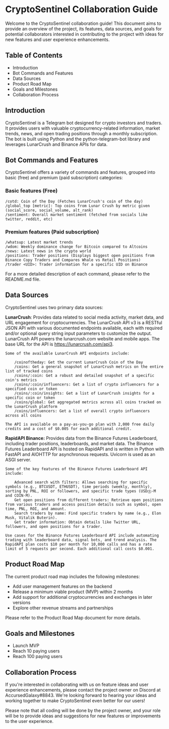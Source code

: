 # CryptoSentinel Collaboration Guide

Welcome to the CryptoSentinel collaboration guide! This document aims to provide an overview of the project, its features, data sources, and goals for potential collaborators interested in contributing to the project with ideas for new features and user experience enhancements.

## Table of Contents

- Introduction
- Bot Commands and Features
- Data Sources
- Product Road Map
- Goals and Milestones
- Collaboration Process

## Introduction

CryptoSentinel is a Telegram bot designed for crypto investors and traders. It provides users with valuable cryptocurrency-related information, market trends, news, and open trading positions through a monthly subscription. The bot is built using Python and the python-telegram-bot library and leverages LunarCrush and Binance APIs for data.

## Bot Commands and Features

CryptoSentinel offers a variety of commands and features, grouped into basic (free) and premium (paid subscription) categories:


### Basic features (Free)

    /cotd: Coin of the Day (Fetches LunarCrush's coin of the day)
    /global_top [metric]: Top coins from Lunar Crush by metric given (social_score, social_volume, alt_rank)
    /sentiment: Overall market sentiment (fetched from socials like twitter, reddit, etc)

### Premium features (Paid subscription)

    /whatsup: Latest market trends
    /wdom: Weekly dominance change for Bitcoin compared to Altcoins
    /news: Latest news in the crypto world
    /positions: Trader positions (Displays biggest open positions from Binance Copy Traders and Compares Whale vs Retail Positions)
    /trader <UID>: Trader information for a specific UID on Binance

For a more detailed description of each command, please refer to the README.md file.

## Data Sources
CryptoSentinel uses two primary data sources:

**LunarCrush**:
    Provides data related to social media activity, market data, and URL engagement for cryptocurrencies. The LunarCrush API v3 is a RESTful JSON API with various documented endpoints available, each with required and/or optional query string input parameters to customize the output. LunarCrush API powers the lunarcrush.com website and mobile apps. The base URL for the API is https://lunarcrush.com/api3.

    Some of the available LunarCrush API endpoints include:

        /coinoftheday: Get the current LunarCrush Coin of the Day
        /coins: Get a general snapshot of LunarCrush metrics on the entire list of tracked coins
        /coins/:coin: Get a robust and detailed snapshot of a specific coin's metrics
        /coins/:coin/influencers: Get a list of crypto influencers for a specified coin or token
        /coins/:coin/insights: Get a list of LunarCrush insights for a specific coin or token
        /coins/global: Get aggregated metrics across all coins tracked on the LunarCrush platform
        /coins/influencers: Get a list of overall crypto influencers across all coins

    The API is available on a pay-as-you-go plan with 2,000 free daily credits and a cost of $0.005 for each additional credit.

**RapidAPI Binance:**
    Provides data from the Binance Futures Leaderboard, including trader positions, leaderboards, and market data. The Binance Futures Leaderboard API is hosted on RapidAPI and is written in Python with FastAPI and AIOHTTP for asynchronous requests. Uvicorn is used as an ASGI server.

    Some of the key features of the Binance Futures Leaderboard API include:

        Advanced search with filters: Allows searching for specific symbols (e.g., BTCUSDT, ETHUSDT), time periods (weekly, monthly), sorting by PNL, ROI or followers, and specific trade types (USDⓈ-M and COIN-M).
        Get open positions from different traders: Retrieve open positions from various traders and access position details such as symbol, open time, PNL, ROI, and amount.
        Search traders by name: Find specific traders by name (e.g., Elon Musk, Vitalik Buterin).
        Get trader information: Obtain details like Twitter URL, followers, and open positions for a trader.

    Use cases for the Binance Futures Leaderboard API include automating trading with leaderboard data, signal bots, and trend analysis. The RapidAPI plan costs $10 per month for 10,000 calls and has a rate limit of 5 requests per second. Each additional call costs $0.001.

## Product Road Map

The current product road map includes the following milestones:

- Add user management features on the backend
- Release a minimum viable product (MVP) within 2 months
- Add support for additional cryptocurrencies and exchanges in later versions
- Explore other revenue streams and partnerships

Please refer to the Product Road Map document for more details.

## Goals and Milestones

- Launch MVP
- Reach 10 paying users
- Reach 100 paying users

## Collaboration Process

If you're interested in collaborating with us on feature ideas and user experience enhancements, please contact the project owner on Discord at AccursedGalaxy#8843. We're looking forward to hearing your ideas and working together to make CryptoSentinel even better for our users!

Please note that all coding will be done by the project owner, and your role will be to provide ideas and suggestions for new features or improvements to the user experience.